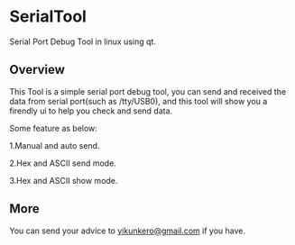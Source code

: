 SerialTool
==========

Serial Port Debug Tool in linux using qt.

Overview
-------------
This Tool is a simple serial port debug tool, you can send and received the data from serial port(such as /tty/USB0), and this tool will show you a firendly ui to help you check and send data.

Some feature as below:

1.Manual and auto send.

2.Hex and ASCII send mode.

3.Hex and ASCII show mode.

More
-------------
You can send your advice to yikunkero@gmail.com if you have.
